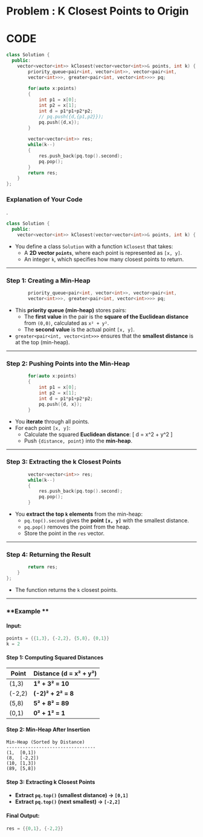 # Problem : K Closest Points to Origin
# CODE
```c++
class Solution {
  public:
    vector<vector<int>> kClosest(vector<vector<int>>& points, int k) {
        priority_queue<pair<int, vector<int>>, vector<pair<int, 
        vector<int>>>, greater<pair<int, vector<int>>>> pq;
        
        for(auto x:points)
        {
            int p1 = x[0];
            int p2 = x[1];
            int d = p1*p1+p2*p2;
            // pq.push({d,{p1,p2}});
            pq.push({d,x});
        }
        
        vector<vector<int>> res;
        while(k--)
        {
            res.push_back(pq.top().second);
            pq.pop();
        }
        return res;
    }
};
```


### **Explanation of Your Code**
.

```cpp
class Solution {
  public:
    vector<vector<int>> kClosest(vector<vector<int>>& points, int k) {
```
- You define a class `Solution` with a function `kClosest` that takes:
  - A **2D vector `points`**, where each point is represented as `[x, y]`.
  - An integer `k`, which specifies how many closest points to return.

---

### **Step 1: Creating a Min-Heap**
```cpp
        priority_queue<pair<int, vector<int>>, vector<pair<int, 
        vector<int>>>, greater<pair<int, vector<int>>>> pq;
```
- This **priority queue (min-heap)** stores pairs:
  - The **first value** in the pair is the **square of the Euclidean distance** from `(0,0)`, calculated as `x² + y²`.
  - The **second value** is the actual point `[x, y]`.
- `greater<pair<int, vector<int>>>` ensures that the **smallest distance** is at the top (min-heap).

---

### **Step 2: Pushing Points into the Min-Heap**
```cpp
        for(auto x:points)
        {
            int p1 = x[0];
            int p2 = x[1];
            int d = p1*p1+p2*p2;
            pq.push({d, x});
        }
```
- You **iterate** through all points.
- For each point `[x, y]`:
  - Calculate the squared **Euclidean distance**:
    \[
    d = x^2 + y^2
    \]
  - Push `{distance, point}` into the **min-heap**.

---

### **Step 3: Extracting the k Closest Points**
```cpp
        vector<vector<int>> res;
        while(k--)
        {
            res.push_back(pq.top().second);
            pq.pop();
        }
```
- You **extract the top `k` elements** from the min-heap:
  - `pq.top().second` gives the **point `[x, y]`** with the smallest distance.
  - `pq.pop()` removes the point from the heap.
  - Store the point in the `res` vector.

---

### **Step 4: Returning the Result**
```cpp
        return res;
    }
};
```
- The function returns the `k` closest points.

---

### **Example **
#### **Input:**
```cpp
points = {{1,3}, {-2,2}, {5,8}, {0,1}}
k = 2
```
#### **Step 1: Computing Squared Distances**
| Point  | Distance (d = x² + y²) |
|--------|------------------------|
| (1,3)  | **1² + 3² = 10** |
| (-2,2) | **(-2)² + 2² = 8** |
| (5,8)  | **5² + 8² = 89** |
| (0,1)  | **0² + 1² = 1** |

#### **Step 2: Min-Heap After Insertion**
```
Min-Heap (Sorted by Distance)
---------------------------------
(1,  [0,1])
(8,  [-2,2])
(10, [1,3])
(89, [5,8])
```

#### **Step 3: Extracting k Closest Points**
- **Extract `pq.top()` (smallest distance) → `[0,1]`**
- **Extract `pq.top()` (next smallest) → `[-2,2]`**

#### **Final Output:**
```cpp
res = {{0,1}, {-2,2}}
```


